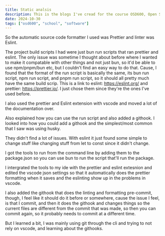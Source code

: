 ```yaml
---
title: Static analsis
description: This is the blogs I've cread for the course OSD600, Open Source Development 600.
date: 2024-10-30
tags: ["osd600", "school", "software"]
---
```


So the automatic source code formatter I used was Prettier and linter was Eslint.

The project build scripts I had were just bun run scripts that ran prettier and eslint. The only issue was sometime I thought about before where I wanted to make it compatable with other things and not just bun, so it'd be able to use npm/pnpm/bun etc, but I couldn't find an easy way to do that. Cause, I found that the format of the run script is basically the same, its bun run script, npm run script, and pnpm run script, so it should all pretty much have the same build scrip. This is a link to eslint: https://eslint.org/ and prettier: https://prettier.io/. I just chose them since they're the ones I've used before.

I also used the prettier and Eslint extension with vscode and moved a lot of the documentation over.

Also explained how you can use the run script and also added a githook. I looked into how you could add a githook and the simplest/most common that I saw was using husky.

They didn't find a lot of issues. With eslint it just found some simple to change stuff like changing stuff from let to const since it didn't change.

I got the tools to run from the command line by adding them to the package.json so you can use bun to run the script that'll run the package.

I intergrated the tools to my ide with the prettier and eslint extesnion and edited the vscode json settings so that it automatically does the prettier formatting when it saves and the eslinting show up in the problems in vscode.

I also added the githook that does the linting and formatting pre-commit, though, I feel like it should do it before or somewhere, cause the issue I feel, is that I commit, and then it does the githook and changes things so the current files are different from the commit that was made, so then you can commit again, so it probably needs to commit at a different time.

But I learned a bit, I was mainly using git through the cli and trying to not rely on vscode, and learning about the githooks.
